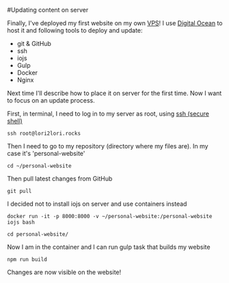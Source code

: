 #Updating content on server

Finally, I've deployed my first website on my own [VPS](http://en.wikipedia.org/wiki/Virtual_private_server)! I use [Digital Ocean](https://www.digitalocean.com/?refcode=629046ed2b31) to host it and following tools to deploy and update:

* git & GitHub
* ssh
* iojs
* Gulp
* Docker
* Nginx

Next time I'll describe how to place it on server for the first time. Now I want to focus on an update process.

First, in terminal, I need to log in to my  server as root, using [ssh (secure shell)](http://en.wikipedia.org/wiki/Secure_Shell)

```
ssh root@lori2lori.rocks
```

Then I need to go to my repository (directory where my files are). In my case it's 'personal-website'

```
cd ~/personal-website
```

Then pull latest changes from GitHub
```
git pull
```

I decided not to install iojs on server and use containers instead

```
docker run -it -p 8000:8000 -v ~/personal-website:/personal-website iojs bash

cd personal-website/

```

Now I am in the container and I can run gulp task that builds my website

```
npm run build
```

Changes are now visible on the website!
